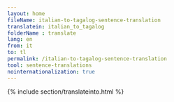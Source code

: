 ```yaml
---
layout: home
fileName: italian-to-tagalog-sentence-translation
translatein: italian_to_tagalog
folderName : translate
lang: en
from: it
to: tl
permalink: /italian-to-tagalog-sentence-translation
tool: sentence-translations
nointernationalization: true
---
```

{% include section/translateinto.html %}
